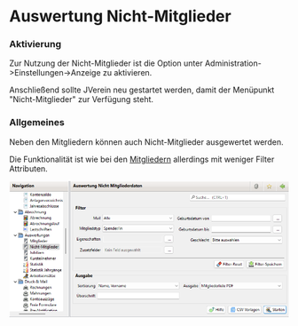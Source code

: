 # Auswertung Nicht-Mitglieder

### Aktivierung

Zur Nutzung der Nicht-Mitglieder ist die Option unter Administration->Einstellungen->Anzeige zu aktivieren.

Anschließend sollte JVerein neu gestartet werden, damit der Menüpunkt "Nicht-Mitglieder" zur Verfügung steht.

### Allgemeines

Neben den Mitgliedern können auch Nicht-Mitglieder ausgewertet werden.

Die Funktionalität ist wie bei den [Mitgliedern](auswertung-mitglieder.md) allerdings mit weniger Filter Attributen.

![](../../../v3.1.x/auswertungen/img/NichtMitgliederView.png)
